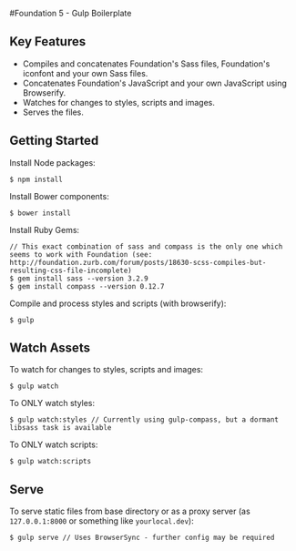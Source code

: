#Foundation 5 - Gulp Boilerplate

## Key Features
* Compiles and concatenates Foundation's Sass files, Foundation's iconfont and your own Sass files.
* Concatenates Foundation's JavaScript and your own JavaScript using Browserify.
* Watches for changes to styles, scripts and images.
* Serves the files.

## Getting Started

Install Node packages:
```
$ npm install
```

Install Bower components:
```
$ bower install
```

Install Ruby Gems:
```
// This exact combination of sass and compass is the only one which seems to work with Foundation (see: http://foundation.zurb.com/forum/posts/18630-scss-compiles-but-resulting-css-file-incomplete)
$ gem install sass --version 3.2.9
$ gem install compass --version 0.12.7
```

Compile and process styles and scripts (with browserify):
```
$ gulp
```

## Watch Assets

To watch for changes to styles, scripts and images:
```
$ gulp watch
```

To ONLY watch styles:
```
$ gulp watch:styles // Currently using gulp-compass, but a dormant libsass task is available
```

To ONLY watch scripts:
```
$ gulp watch:scripts
```

## Serve

To serve static files from base directory or as a proxy server (as `127.0.0.1:8000` or something like `yourlocal.dev`):
```
$ gulp serve // Uses BrowserSync - further config may be required
```